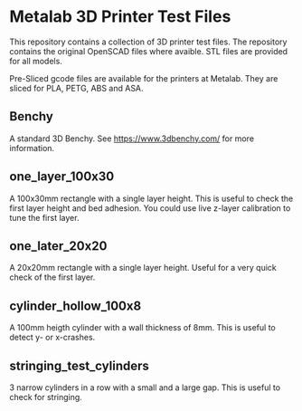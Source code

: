 # Metalab 3D Printer Test Files

This repository contains a collection of 3D printer test files. The repository contains the original OpenSCAD files where avaible. STL files are provided for all models.

Pre-Sliced gcode files are available for the printers at Metalab. They are sliced for PLA, PETG, ABS and ASA.

## Benchy

A standard 3D Benchy. See https://www.3dbenchy.com/ for more information.

## one_layer_100x30

A 100x30mm rectangle with a single layer height. This is useful to check the first layer height and bed adhesion. You could use live z-layer calibration to tune the first layer.

## one_later_20x20

A 20x20mm rectangle with a single layer height. Useful for a very quick check of the first layer.

## cylinder_hollow_100x8

A 100mm heigth cylinder with a wall thickness of 8mm. This is useful to detect y- or x-crashes.

## stringing_test_cylinders

3 narrow cylinders in a row with a small and a large gap. This is useful to check for stringing.
